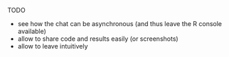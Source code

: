 TODO

- see how the chat can be asynchronous (and thus leave the R console available)
- allow to share code and results easily (or screenshots)
- allow to leave intuitively
